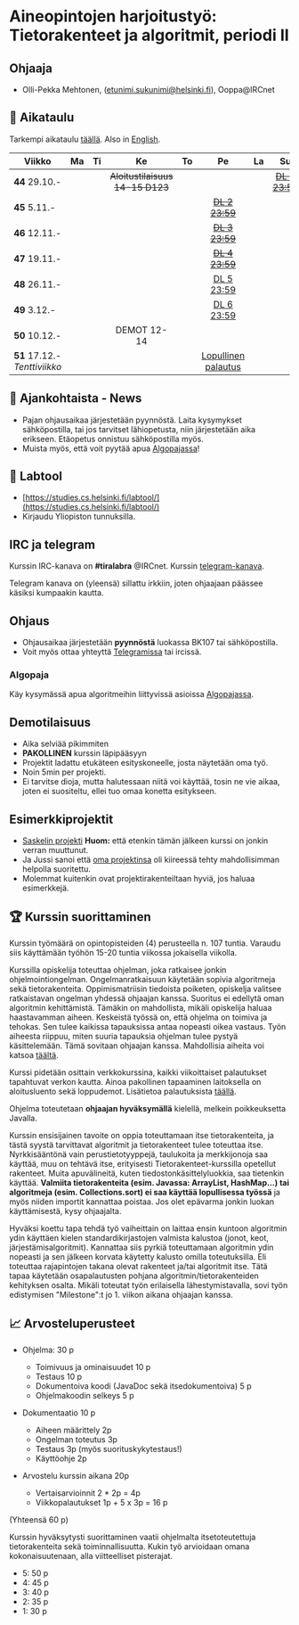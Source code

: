# Aineopintojen harjoitustyö: Tietorakenteet ja algoritmit, periodi II

## Ohjaaja

* Olli-Pekka Mehtonen, (etunimi.sukunimi@helsinki.fi), Ooppa@IRCnet

## :calendar: Aikataulu

Tarkempi aikataulu [täällä](sivut/aikataulu.md). Also in [English](sivut/aikataulu_EN.md).

|  Viikko | Ma | Ti | Ke | To | Pe | La | Su |
|---------------------------|:--:|:--:|:----------------------------:|:--:|:----------------------:|:--:|:----------:|
| **44** 29.10.- |  |  |  ~~Aloitustilaisuus 14-15 D123~~ |  |  |  | ~~[DL 1 23:59](sivut/aikataulu.md#viikko-1)~~ |
| **45** 5.11.- |  |  | |  |  ~~[DL 2 23:59](sivut/aikataulu.md#viikko-2)~~ |  |  |
| **46** 12.11.- |  |  |  |  |  ~~[DL 3 23:59](sivut/aikataulu.md#viikko-3)~~ |  |  |
| **47** 19.11.- |  |  |  |  | ~~[DL 4 23:59](sivut/aikataulu.md#viikko-4)~~ |  |  |
| **48** 26.11.- |  |  |  |  |  [DL 5 23:59](sivut/aikataulu.md#viikko-5) |  |  |
| **49** 3.12.- |  |  |  |  | [DL 6 23:59](sivut/aikataulu.md#viikko-6) |  |  |
| **50** 10.12.- |  |  | DEMOT 12-14 |  |  |  |  |
| **51** 17.12.-  _Tenttiviikko_ |  |  |  |  |  [Lopullinen palautus](sivut/aikataulu.md#lopullinen-palautus-todo) |  |  |



## :mega: Ajankohtaista - News
 * Pajan ohjausaikaa järjestetään pyynnöstä. Laita kysymykset sähköpostilla, tai jos tarvitset lähiopetusta, niin järjestetään aika erikseen. Etäopetus onnistuu sähköpostilla myös.
 * Muista myös, että voit pyytää apua [Algopajassa](https://courses.helsinki.fi/fi/TKT20000/126082463)!

## :notebook: Labtool

 * [https://studies.cs.helsinki.fi/labtool/](https://studies.cs.helsinki.fi/labtool/)
 * Kirjaudu Yliopiston tunnuksilla.

## IRC ja telegram
Kurssin IRC-kanava on **#tiralabra** @IRCnet.
Kurssin [telegram-kanava](https://t.me/tkttiralabra).

Telegram kanava on (yleensä) sillattu irkkiin, joten ohjaajaan päässee käsiksi kumpaakin kautta.

## Ohjaus

* Ohjausaikaa järjestetään **pyynnöstä** luokassa BK107 tai sähköpostilla.
* Voit myös ottaa yhteyttä [Telegramissa](https://t.me/tkttiralabra) tai ircissä.

### Algopaja

Käy kysymässä apua algoritmeihin liittyvissä asioissa [Algopajassa](https://courses.helsinki.fi/fi/TKT20000/126082463).

## Demotilaisuus

* Aika selviää pikimmiten
* **PAKOLLINEN** kurssin läpipääsyyn
* Projektit ladattu etukäteen esityskoneelle, josta näytetään oma työ.
* Noin 5min per projekti.
* Ei tarvitse dioja, mutta halutessaan niitä voi käyttää, tosin ne vie aikaa, joten ei suositeltu, ellei tuo omaa konetta esitykseen.

## Esimerkkiprojektit

* [Saskelin projekti](https://github.com/saskeli/NonogramSolver_TiRa) **Huom:** että etenkin tämän jälkeen kurssi on jonkin verran muuttunut.
* Ja Jussi sanoi että [oma projektinsa](https://github.com/yussiv/Compress) oli kiireessä tehty mahdollisimman helpolla suoritettu.
* Molemmat kuitenkin ovat projektirakenteiltaan hyviä, jos haluaa esimerkkejä.

## :trophy: Kurssin suorittaminen
Kurssin työmäärä on opintopisteiden (4) perusteella n. 107 tuntia. Varaudu siis käyttämään työhön 15-20 tuntia viikossa jokaisella viikolla.

Kurssilla opiskelija toteuttaa ohjelman, joka ratkaisee jonkin ohjelmointiongelman. Ongelmanratkaisuun käytetään sopivia algoritmeja sekä tietorakenteita. Oppimismatriisin tiedoista poiketen, opiskelja valitsee ratkaistavan ongelman yhdessä ohjaajan kanssa. Suoritus ei edellytä oman algoritmin kehittämistä. Tämäkin on mahdollista, mikäli opiskelija haluaa haastavamman aiheen. Keskeistä työssä on, että ohjelma on toimiva ja tehokas. Sen tulee kaikissa tapauksissa antaa nopeasti oikea vastaus. Työn aiheesta riippuu, miten suuria tapauksia ohjelman tulee pystyä käsittelemään. Tämä sovitaan ohjaajan kanssa. Mahdollisia aiheita voi katsoa [täältä](sivut/aiheet.md).

Kurssi pidetään osittain verkkokurssina, kaikki viikoittaiset palautukset tapahtuvat verkon kautta. Ainoa pakollinen tapaaminen laitoksella on aloitusluento sekä loppudemot. Lisätietoa palautuksista [täällä](sivut/palautukset.md).

Ohjelma toteutetaan **ohjaajan hyväksymällä** kielellä, melkein poikkeuksetta Javalla.

Kurssin ensisijainen tavoite on oppia toteuttamaan itse tietorakenteita, ja tästä syystä tarvittavat algoritmit ja tietorakenteet tulee toteuttaa itse. Nyrkkisääntönä vain perustietotyyppejä, taulukoita ja merkkijonoja saa käyttää, muu on tehtävä itse, erityisesti Tietorakenteet-kurssilla opetellut rakenteet. Muita apuvälineitä, kuten tiedostonkäsittelyluokkia, saa tietenkin käyttää. **Valmiita tietorakenteita (esim. Javassa: ArrayList, HashMap...) tai algoritmeja (esim. Collections.sort) ei saa käyttää lopullisessa työssä** ja myös niiden importit kannattaa poistaa. Jos olet epävarma jonkin luokan käyttämisestä, kysy ohjaajalta.

Hyväksi koettu tapa tehdä työ vaiheittain on laittaa ensin kuntoon algoritmin ydin käyttäen kielen standardikirjastojen valmista kalustoa (jonot, keot, järjestämisalgoritmit). Kannattaa siis pyrkiä toteuttamaan algoritmin ydin nopeasti ja sen jälkeen korvata käytetty kalusto omilla toteutuksilla. Eli toteuttaa rajapintojen takana olevat rakenteet ja/tai algoritmit itse.  Tätä tapaa käytetään osapalautusten pohjana algoritmin/tietorakenteiden kehityksen osalta. Mikäli toteutat työn erilaisella lähestymistavalla, sovi työn edistymisen "Milestone":t jo 1. viikon aikana ohjaajan kanssa.

## :chart_with_upwards_trend: Arvosteluperusteet
* Ohjelma: 30 p
   * Toimivuus ja ominaisuudet 10 p
   * Testaus 10 p
   * Dokumentoiva koodi (JavaDoc sekä itsedokumentoiva) 5 p
   * Ohjelmakoodin selkeys 5 p

* Dokumentaatio 10 p
   * Aiheen määrittely 2p
   * Ongelman toteutus 3p
   * Testaus 3p (myös suorituskykytestaus!)
   * Käyttöohje 2p

* Arvostelu kurssin aikana 20p
    * Vertaisarvioinnit 2 * 2p = 4p
    * Viikkopalautukset 1p +  5 x 3p = 16 p

(Yhteensä 60 p)

Kurssin hyväksytysti suorittaminen vaatii ohjelmalta itsetoteutettuja tietorakenteita sekä toiminnallisuutta. Kukin työ arvioidaan omana kokonaisuutenaan, alla viitteelliset pisterajat.

* 5: 50 p
* 4: 45 p
* 3: 40 p
* 2: 35 p
* 1: 30 p
